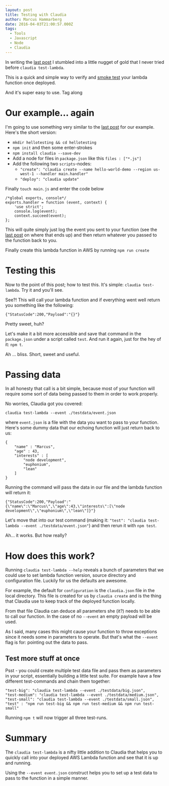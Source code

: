 ```yaml
---
layout: post
title: Testing with Claudia
author: Marcus Hammarberg
date: 2016-04-03T21:00:57.000Z
tags:
  - Tools
  - Javascript
  - Node
  - Claudia
---
```


In writing the [last post](http://www.marcusoft.net/2016/04/claudiajs-and-consolelog.html) I stumbled into a little nugget of gold that I never tried before `claudia test-lambda`.

This is a quick and simple way to verify and [smoke test](https://www.wikiwand.com/en/Smoke_testing_(software)) your lambda function once deployed.

And it's super easy to use. Tag along

<!-- excerpt-end -->

# Our example... again

I'm going to use something very similar to the [last post](http://www.marcusoft.net/2016/04/claudiajs-and-consolelog.html) for our example. Here's the short version:

* `mkdir hellotesting && cd hellotesting`
* `npm init` and then some enter-strokes
* `npm install claudia --save-dev`
* Add a node for files in `package.json` like this `files : ["*.js"]`
* Add the following two `scripts`-nodes:
  * `"create": "claudia create --name hello-world-demo --region us-west-1 --handler main.handler"`
  * `"deploy": "claudia update"`

Finally `touch main.js` and enter the code below

    /*global exports, console*/
    exports.handler = function (event, context) {
        'use strict';
        console.log(event);
        context.succeed(event);
    };

This will quite simply just log the event you sent to your function (see the [last post](http://www.marcusoft.net/2016/04/claudiajs-and-consolelog.html) on where that ends up) and then return whatever you passed to the function back to you.

Finally create this lambda function in AWS by running `npm run create`

# Testing this

Now to the point of this post; how to test this. It's simple: `claudia test-lambda`. Try it and you'll see.

See?! This will call your lambda function and if everything went well return you something like the following:

    {"StatusCode":200,"Payload":"{}"}

Pretty sweet, huh?

Let's make it a bit more accessible and save that command in the `package.json` under a script called `test`. And run it again, just for the hey of it: `npm t`.

Ah ... bliss. Short, sweet and useful.

# Passing data

In all honesty that call is a bit simple, because most of your function will require some sort of data being passed to them in order to work properly.

No worries, Claudia got you covered:

    claudia test-lambda --event ./testdata/event.json

where `event.json` is a file with the data you want to pass to your function. Here's some dummy data that our echoing function will just return back to us:

    {
        "name" : "Marcus",
        "age" : 43,
        "interests" : [
            "node development",
            "euphonium",
            "lean"
        ]
    }

Running the command will pass the data in our file and the lambda function will return it:

    {"StatusCode":200,"Payload":"{\"name\":\"Marcus\",\"age\":43,\"interests\":[\"node development\",\"euphonium\",\"lean\"]}"}

Let's move that into our test command (making it: `"test": "claudia test-lambda --event ./testdata/event.json"`) and then rerun it with `npm test`.

Ah... it works. But how really?

# How does this work?

Running `claudia test-lambda --help` reveals a bunch of parameters that we could use to set lambda function version, source directory and configuration file. Luckily for us the defaults are awesome.

For example, the default for `configuration` is the `claudia.json` file in the local directory. This file is created for us by `claudia create` and is the thing that Claudia use to keep track of the deployed function locally.

From that file Claudia can deduce all parameters she (it?) needs to be able to call our function. In the case of no `--event` an empty payload will be used.

As I said, many cases this might cause your function to throw exceptions since it needs some in parameters to operate. But that's what the `--event` flag is for: pointing out the data to pass.

## Test more stuff at once

Psst - you could create multiple test data file and pass them as parameters in your script, essentially building a little test suite. For example have a few different test-commands and chain them together:

    "test-big": "claudia test-lambda --event ./testdata/big.json",
    "test-medium": "claudia test-lambda --event ./testdata/medium.json",
    "test-small": "claudia test-lambda --event ./testdata/small.json",
    "test" : "npm run test-big && npm run test-medium && npm run test-small"

Running `npm t` will now trigger all three test-runs.

# Summary

The `claudia test-lambda` is a nifty little addition to Claudia that helps you to quickly call into your deployed AWS Lambda function and see that it is up and running.

Using the `--event event.json` construct helps you to set up a test data to pass to the function in a simple manner.
